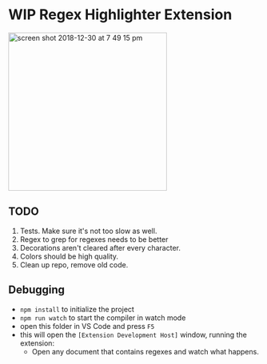 # WIP Regex Highlighter Extension

<img width="317" alt="screen shot 2018-12-30 at 7 49 15 pm" src="https://user-images.githubusercontent.com/1647322/50553181-7aa44580-0c6f-11e9-9871-dc087b6f3c31.png">

## TODO

1. Tests. Make sure it's not too slow as well.
2. Regex to grep for regexes needs to be better
3. Decorations aren't cleared after every character.
4. Colors should be high quality.
5. Clean up repo, remove old code.

## Debugging

- `npm install` to initialize the project
- `npm run watch` to start the compiler in watch mode
- open this folder in VS Code and press `F5`
- this will open the `[Extension Development Host]` window, running the extension:
  - Open any document that contains regexes and watch what happens.
